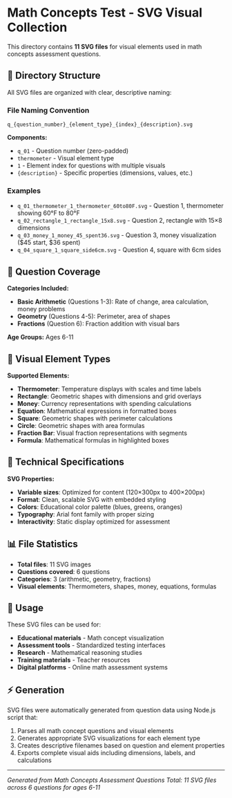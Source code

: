 # Math Concepts Test - SVG Visual Collection

This directory contains **11 SVG files** for visual elements used in math concepts assessment questions.

## 📁 Directory Structure

All SVG files are organized with clear, descriptive naming:

### File Naming Convention

```
q_{question_number}_{element_type}_{index}_{description}.svg
```

**Components:**
- `q_01` - Question number (zero-padded)
- `thermometer` - Visual element type
- `1` - Element index for questions with multiple visuals
- `{description}` - Specific properties (dimensions, values, etc.)

### Examples

- `q_01_thermometer_1_thermometer_60to80F.svg` - Question 1, thermometer showing 60°F to 80°F
- `q_02_rectangle_1_rectangle_15x8.svg` - Question 2, rectangle with 15×8 dimensions
- `q_03_money_1_money_45_spent36.svg` - Question 3, money visualization ($45 start, $36 spent)
- `q_04_square_1_square_side6cm.svg` - Question 4, square with 6cm sides

## 🎯 Question Coverage

**Categories Included:**
- **Basic Arithmetic** (Questions 1-3): Rate of change, area calculation, money problems
- **Geometry** (Questions 4-5): Perimeter, area of shapes
- **Fractions** (Question 6): Fraction addition with visual bars

**Age Groups:** Ages 6-11

## 🎨 Visual Element Types

**Supported Elements:**
- **Thermometer**: Temperature displays with scales and time labels
- **Rectangle**: Geometric shapes with dimensions and grid overlays
- **Money**: Currency representations with spending calculations
- **Equation**: Mathematical expressions in formatted boxes
- **Square**: Geometric shapes with perimeter calculations
- **Circle**: Geometric shapes with area formulas
- **Fraction Bar**: Visual fraction representations with segments
- **Formula**: Mathematical formulas in highlighted boxes

## 🔧 Technical Specifications

**SVG Properties:**
- **Variable sizes**: Optimized for content (120×300px to 400×200px)
- **Format**: Clean, scalable SVG with embedded styling
- **Colors**: Educational color palette (blues, greens, oranges)
- **Typography**: Arial font family with proper sizing
- **Interactivity**: Static display optimized for assessment

## 📊 File Statistics

- **Total files**: 11 SVG images
- **Questions covered**: 6 questions
- **Categories**: 3 (arithmetic, geometry, fractions)
- **Visual elements**: Thermometers, shapes, money, equations, formulas

## 🚀 Usage

These SVG files can be used for:
- **Educational materials** - Math concept visualization
- **Assessment tools** - Standardized testing interfaces
- **Research** - Mathematical reasoning studies
- **Training materials** - Teacher resources
- **Digital platforms** - Online math assessment systems

## ⚡ Generation

SVG files were automatically generated from question data using Node.js script that:
1. Parses all math concept questions and visual elements
2. Generates appropriate SVG visualizations for each element type
3. Creates descriptive filenames based on question and element properties
4. Exports complete visual aids including dimensions, labels, and calculations

---

*Generated from Math Concepts Assessment Questions*
*Total: 11 SVG files across 6 questions for ages 6-11*
